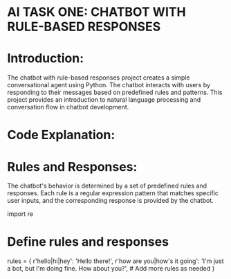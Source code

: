 # AI TASK ONE: CHATBOT WITH RULE-BASED RESPONSES
# Introduction:
The chatbot with rule-based responses project creates a simple conversational agent using Python. The chatbot interacts with users by responding to their messages based on predefined rules and patterns. This project provides an introduction to natural language processing and conversation flow in chatbot development.

# Code Explanation:
# Rules and Responses:
The chatbot's behavior is determined by a set of predefined rules and responses. Each rule is a regular expression pattern that matches specific user inputs, and the corresponding response is provided by the chatbot.

import re

# Define rules and responses
rules = {
    r'hello|hi|hey': 'Hello there!',
    r'how are you|how\'s it going': 'I\'m just a bot, but I\'m doing fine. How about you?',
    # Add more rules as needed
}


